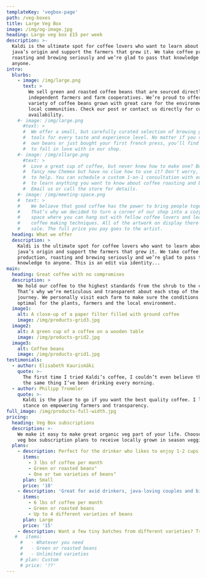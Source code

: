 ```yaml
---
templateKey: 'vegbox-page'
path: /veg-boxes
title: Large Veg Box
image: /img/og-image.jpg
heading: Large veg box £15 per week
description: >-
  Kaldi is the ultimate spot for coffee lovers who want to learn about their
  java’s origin and support the farmers that grew it. We take coffee production,
  roasting and brewing seriously and we’re glad to pass that knowledge to
  anyone.
intro:
  blurbs:
    - image: /img/large.png
      text: >
        We sell green and roasted coffee beans that are sourced directly from
        independent farmers and farm cooperatives. We’re proud to offer a
        variety of coffee beans grown with great care for the environment and
        local communities. Check our post or contact us directly for current
        availability.
    #- image: /img/large.png
      #text: >
      #  We offer a small, but carefully curated selection of brewing gear and
      #  tools for every taste and experience level. No matter if you roast your
      #  own beans or just bought your first french press, you’ll find a gadget
      #  to fall in love with in our shop.
    #- image: /img/xllarge.png
      #text: >
      #  Love a great cup of coffee, but never knew how to make one? Bought a
      #  fancy new Chemex but have no clue how to use it? Don't worry, we’re here
      #  to help. You can schedule a custom 1-on-1 consultation with our baristas
      #  to learn anything you want to know about coffee roasting and brewing.
      #  Email us or call the store for details.
    #- image: /img/meeting-space.png
    #  text: >
    #    We believe that good coffee has the power to bring people together.
    #    That’s why we decided to turn a corner of our shop into a cozy meeting
    #    space where you can hang out with fellow coffee lovers and learn about
    #    coffee making techniques. All of the artwork on display there is for
    #    sale. The full price you pay goes to the artist.
  heading: What we offer
  description: >
    Kaldi is the ultimate spot for coffee lovers who want to learn about their
    java’s origin and support the farmers that grew it. We take coffee
    production, roasting and brewing seriously and we’re glad to pass that
    knowledge to anyone. This is an edit via identity...
main:
  heading: Great coffee with no compromises
  description: >
    We hold our coffee to the highest standards from the shrub to the cup.
    That’s why we’re meticulous and transparent about each step of the coffee’s
    journey. We personally visit each farm to make sure the conditions are
    optimal for the plants, farmers and the local environment.
  image1:
    alt: A close-up of a paper filter filled with ground coffee
    image: /img/products-grid3.jpg
  image2:
    alt: A green cup of a coffee on a wooden table
    image: /img/products-grid2.jpg
  image3:
    alt: Coffee beans
    image: /img/products-grid1.jpg
testimonials:
  - author: Elisabeth Kaurismäki
    quote: >-
      The first time I tried Kaldi’s coffee, I couldn’t even believe that was
      the same thing I’ve been drinking every morning.
  - author: Philipp Trommler
    quote: >-
      Kaldi is the place to go if you want the best quality coffee. I love their
      stance on empowering farmers and transparency.
full_image: /img/products-full-width.jpg
pricing:
  heading: Veg Box subscriptions
  description: >-
    We make it easy to make great organic veg part of your life. Choose one of our
    veg box subscription plans to receive locally grown in season veggies to your doorstep each week. Contact us for more details and payment info.
  plans:
    - description: Perfect for the drinker who likes to enjoy 1-2 cups per day.
      items:
        - 3 lbs of coffee per month
        - Green or roasted beans"
        - One or two varieties of beans"
      plan: Small
      price: '10'
    - description: 'Great for avid drinkers, java-loving couples and bigger crowds'
      items:
        - 6 lbs of coffee per month
        - Green or roasted beans
        - Up to 4 different varieties of beans
      plan: Large
      price: '15'
    - description: Want a few tiny batches from different varieties? Try our custom plan
   #   items:
     #   - Whatever you need
     #   - Green or roasted beans
     #   - Unlimited varieties
     # plan: Custom
     # price: '??'
---
```


